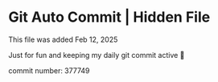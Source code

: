 # Git Auto Commit | Hidden File

This file was added Feb 12, 2025

Just for fun and keeping my daily git commit active 🤪

commit number: 377749
